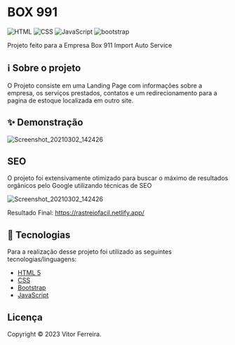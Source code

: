 # BOX 991
![HTML](https://img.shields.io/badge/HTML5-E34F26?style=for-the-badge&logo=html5&logoColor=white")
![CSS](https://img.shields.io/badge/CSS3-1572B6?style=for-the-badge&logo=css3&logoColor=white)
![JavaScript](https://img.shields.io/badge/JavaScript-323330?style=for-the-badge&logo=javascript&logoColor=F7DF1E)
![bootstrap](https://img.shields.io/badge/Bootstrap-563D7C?style=for-the-badge&logo=bootstrap&logoColor=white)


Projeto feito para a Empresa Box 911 Import Auto Service

## ℹ️ Sobre o projeto 
O Projeto consiste em uma Landing Page com informações sobre a empresa, os serviços prestados, contatos e um redirecionamento para a pagina de estoque localizada em outro site. 




## ✨ Demonstração
![Screenshot_20210302_142426](https://raw.githubusercontent.com/vitorvf/rastreio-ts/master/src/assets/Screenshot-home.png)

## SEO
O projeto foi extensivamente otimizado para buscar o máximo de resultados orgânicos pelo Google utilizando técnicas de SEO

![Screenshot_20210302_142426](https://i.imgur.com/HNoASUG.png)




Resultado Final: https://rastreiofacil.netlify.app/


## 📝 Tecnologias 
Para a realização desse projeto foi utilizado as seguintes tecnologias/linguagens: 
- [HTML 5]() 
- [CSS]()
- [Bootstrap ](https://getbootstrap.com/docs/5.0/getting-started/introduction/)
- [JavaScript](https://www.javascript.com/)



## Licença
Copyright © 2023 Vitor Ferreira.


